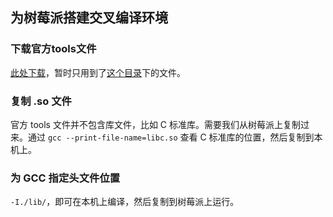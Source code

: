 ## 为树莓派搭建交叉编译环境

### 下载官方tools文件
[此处下载](https://github.com/raspberrypi/tools)，暂时只用到了[这个目录](https://github.com/raspberrypi/tools/blob/master/arm-bcm2708/gcc-linaro-arm-linux-gnueabihf-raspbian-x64/)下的文件。

### 复制 .so 文件
官方 tools 文件并不包含库文件，比如 C 标准库。需要我们从树莓派上复制过来。通过 `gcc --print-file-name=libc.so` 查看 C 标准库的位置，然后复制到本机上。

### 为 GCC 指定头文件位置
`-I./lib/`，即可在本机上编译，然后复制到树莓派上运行。
